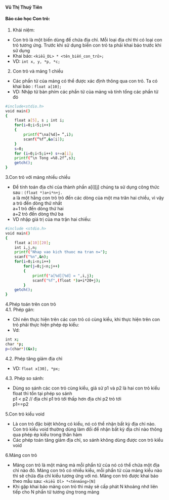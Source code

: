 #### Vũ Thị Thuỷ Tiên  
#### **Báo cáo học Con trỏ:**  

1. Khái niệm:   
- Con trỏ là một biến dùng để chứa địa chỉ. Mỗi loại địa chỉ thì có loại con trỏ tương ứng. Trước khi sử dụng biến con trỏ ta phải khai báo trước khi sử dụng  
- Khai báo:  `<kiểu_DL> * <tên_biến_con_trỏ>;`  
- VD: `int x, y, *p, *c;`  

2. Con trỏ và mảng 1 chiều  
- Các phần tử của mảng có thể được xác định thông qua con trỏ. Ta có khai báo : `float a[10];`  
- VD:  Nhập từ bàn phím các phần tử của mảng và tính tổng các phần tử đó  
```sh
#include<stdio.h>  
void main()  
{  
    float a[5], s ; int i;  
    for(i=0;i<5;i++)  
    {  
        printf(“\na[%d]= ”,i);  
        scanf(“%f”,&a[i]);  
    }  
    s=0;  
    for (i=0;i<5;i++) s+=a[i];  
    printf(“\n Tong =%8.2f”,s);  
    getch();  
}
```    
3.Con trỏ với mảng nhiều chiều  

- Ðể tính toán địa chỉ của thành phần a[i][j] chúng ta sử dụng công thức sau : `(float *)a+i*n+j.`  
a là một hằng con trỏ trỏ đến các dòng của một ma trân hai chiều, vì vậy  
a trỏ đến dòng thứ nhất  
a+1 trỏ đến dòng thứ hai  
a+2 trỏ đến dòng thứ ba  
- VD nhập giá trị của ma trận hai chiều:  
```sh
#include <stdio.h>  
void main()  
{  
    float a[10][20];  
    int i,j,n;  
    printf("Nhap vao kich thuoc ma tran n=");  
    scanf("%n",&n);  
    for(i=0;i<n;i++)  
        for(j=0;j<n;j++)  
        {  
            printf("a[%d][%d] = ",i,j);  
            scanf("%f",(float *)a+i*20+j);  
        }  
    getch();  
}
```  
4.Phép toán trên con trỏ  
4.1. Phép gán: 

- Chỉ nên thực hiện trên các con trỏ có cùng kiểu, khi thực hiện trên con trỏ phải thực hiện phép ép kiểu:  
- Vd:   
```sh
int x;
char *p;
p=(char*)(&x);
```
4.2. Phép tăng giảm địa chỉ  

- VD: `float x[30], *px;`   

4.3. Phép so sánh: 

- Dùng so sánh các con trỏ cùng kiểu, giả sử p1 và p2 là hai con trỏ kiểu float thì tồn tại phép so sánh  
p1 < p2 // địa chỉ p1 trỏ tới thấp hơn địa chỉ p2 trỏ tới  
p1==p2   

5.Con trỏ kiểu void  

- Là con trỏ đặc biệt không có kiểu, nó có thể nhận bất kỳ địa chỉ nào. Con trỏ kiểu void thường dùng làm đối để nhận bất kỳ địa chỉ nào thông qua phép ép kiểu trong thân hàm
- Các phép toán tăng giảm địa chỉ, so sánh không dùng được con trỏ kiểu void   

6.Mảng con trỏ  

- Mảng con trỏ là một mảng mà mỗi phẩn tử của nó có thể chứa một địa chỉ nào đó. Mảng con trỏ có nhiều kiểu, mỗi phẩn tử của mảng kiểu nào thì sẽ chứa địa chỉ kiểu tương ứng với nó. Mảng con trỏ được khai báo theo mẫu sau: `<kiểu Dl> *<tênmảng>[N]`  
- Khi gặp khai báo mảng con trỏ thì máy sẽ cấp phát N khoảng nhớ liên tiếp cho N phần tử tương ứng trong mảng
